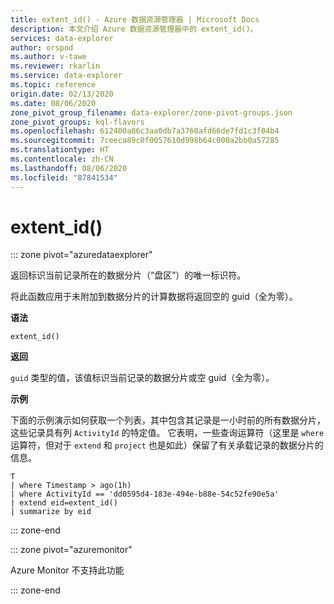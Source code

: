 ```yaml
---
title: extent_id() - Azure 数据资源管理器 | Microsoft Docs
description: 本文介绍 Azure 数据资源管理器中的 extent_id()。
services: data-explorer
author: orspod
ms.author: v-tawe
ms.reviewer: rkarlin
ms.service: data-explorer
ms.topic: reference
origin.date: 02/13/2020
ms.date: 08/06/2020
zone_pivot_group_filename: data-explorer/zone-pivot-groups.json
zone_pivot_groups: kql-flavors
ms.openlocfilehash: 612400a86c3aa0db7a3760afd66de7fd1c3f04b4
ms.sourcegitcommit: 7ceeca89c0f0057610d998b64c000a2bb0a57285
ms.translationtype: HT
ms.contentlocale: zh-CN
ms.lasthandoff: 08/06/2020
ms.locfileid: "87841534"
---
```

# <a name="extent_id"></a>extent_id()

::: zone pivot="azuredataexplorer"

返回标识当前记录所在的数据分片（“盘区”）的唯一标识符。 

将此函数应用于未附加到数据分片的计算数据将返回空的 guid（全为零）。

**语法**

`extent_id()`

**返回**

`guid` 类型的值，该值标识当前记录的数据分片或空 guid（全为零）。

**示例**

下面的示例演示如何获取一个列表，其中包含其记录是一小时前的所有数据分片，这些记录具有列 `ActivityId` 的特定值。 它表明，一些查询运算符（这里是 `where` 运算符，但对于 `extend` 和 `project` 也是如此）保留了有关承载记录的数据分片的信息。

```kusto
T
| where Timestamp > ago(1h)
| where ActivityId == 'dd0595d4-183e-494e-b88e-54c52fe90e5a'
| extend eid=extent_id()
| summarize by eid
```

::: zone-end

::: zone pivot="azuremonitor"

Azure Monitor 不支持此功能

::: zone-end
